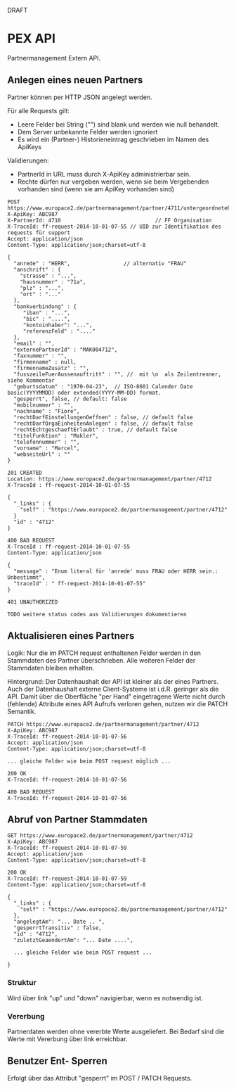 DRAFT

# PEX API
Partnermanagement Extern API.

## Anlegen eines neuen Partners

Partner können per HTTP JSON angelegt werden.

Für alle Requests gilt:

- Leere Felder bei String ("") sind blank und werden wie null behandelt.
- Dem Server unbekannte Felder werden ignoriert
- Es wird ein (Partner-) Historieneintrag geschrieben im Namen des ApiKeys

Validierungen:

- PartnerId in URL muss durch X-ApiKey administrierbar sein.
- Rechte dürfen nur vergeben werden, wenn sie beim Vergebenden vorhanden sind (wenn sie am ApiKey vorhanden sind)


```
POST https://www.europace2.de/partnermanagement/partner/4711/untergeordnetePartner
X-ApiKey: ABC987
X-PartnerId: 4710                              // FF Organisation
X-TraceId: ff-request-2014-10-01-07-55 // UID zur Identifikation des requests für support
Accept: application/json
Content-Type: application/json;charset=utf-8

{
  "anrede" : "HERR",                 // alternativ "FRAU"
  "anschrift" : {
    "strasse" : "...",
    "hausnummer" : "71a",
    "plz" : "...",
    "ort" : "..."
  },
  "bankverbindung" : {
     "iban" : "...",
     "bic" : "....",
     "kontoinhaber": "...",
     "referenzFeld" : "...."
  },
  "email" : "",  
  "externePartnerId" : "MAK004712",
  "faxnummer" : "",
  "firmenname" : null,
  "firmennameZusatz" : "",
  "fusszeileFuerAussenauftritt" : "", //  mit \n  als Zeilentrenner, siehe Kommentar
  "geburtsdatum" : "1970-04-23",  // ISO-8601 Calender Date basic(YYYYMMDD) oder extended(YYYY-MM-DD) format.
  "gesperrt", false, // default: false
  "mobilnummer" : "",
  "nachname" : "Fiore",
  "rechtDarfEinstellungenOeffnen" : false, // default false
  "rechtDarfOrgaEinheitenAnlegen" : false, // default false
  "rechtEchtgeschaeftErlaubt" : true, // default false
  "titelFunktion" : "Makler",
  "telefonnummer" : "",
  "vorname" : "Marcel",
  "webseiteUrl" : ""
}
```

```
201 CREATED
Location: https://www.europace2.de/partnermanagement/partner/4712
X-TraceId : ff-request-2014-10-01-07-55

{
  "_links" : {
    "self" : "https://www.europace2.de/partnermanagement/partner/4712"
  }
  "id" : "4712"
}
```

```
400 BAD REQUEST
X-TraceId : ff-request-2014-10-01-07-55
Content-Type: application/json

{
  "message" : "Enum literal für 'anrede' muss FRAU oder HERR sein.: Unbestimmt",
  "traceId" : " ff-request-2014-10-01-07-55"
}
```

```
401 UNAUTHORIZED
```

```
TODO weitere status codes aus Validierungen dokumentieren
```

## Aktualisieren eines Partners

Logik: Nur die im PATCH request enthaltenen Felder werden in den Stammdaten des Partner überschrieben. Alle weiteren Felder der Stammdaten bleiben erhalten.

Hintergrund: Der Datenhaushalt der API ist kleiner als der eines Partners. Auch der Datenhaushalt externe Client-Systeme ist i.d.R. geringer als die API. Damit über die Oberfläche "per Hand" eingetragene Werte nicht durch (fehlende) Attribute eines API Aufrufs verloren gehen, nutzen wir die PATCH Semantik.

```
PATCH https://www.europace2.de/partnermanagement/partner/4712
X-ApiKey: ABC987
X-TraceId: ff-request-2014-10-01-07-56
Accept: application/json
Content-Type: application/json;charset=utf-8

... gleiche Felder wie beim POST request möglich ...
```

```
200 OK
X-TraceId: ff-request-2014-10-01-07-56
```

```
400 BAD REQUEST
X-TraceId: ff-request-2014-10-01-07-56
```

## Abruf von Partner Stammdaten


```
GET https://www.europace2.de/partnermanagement/partner/4712
X-ApiKey: ABC987
X-TraceId: ff-request-2014-10-01-07-59
Accept: application/json
Content-Type: application/json;charset=utf-8

200 OK
X-TraceId: ff-request-2014-10-01-07-59
Content-Type: application/json;charset=utf-8

{
  "_links" : {
    "self" : "https://www.europace2.de/partnermanagement/partner/4712"
  },
  "angelegtAm": "... Date .. ",
  "gesperrtTransitiv" : false,
  "id" : "4712",
  "zuletztGeaendertAm": "... Date ....",

  ... gleiche Felder wie beim POST request ...

}
```

### Struktur

Wird über link "up" und "down" navigierbar, wenn es notwendig ist.

### Vererbung

Partnerdaten werden ohne vererbte Werte ausgeliefert. Bei Bedarf sind die Werte mit Vererbung über link erreichbar.


## Benutzer Ent- Sperren

Erfolgt über das Attribut "gesperrt" im POST / PATCH Requests.
